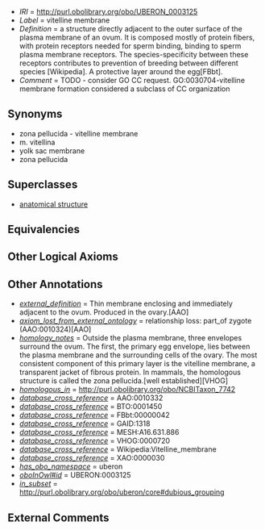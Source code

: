  * *IRI* = http://purl.obolibrary.org/obo/UBERON_0003125
 * *Label* = vitelline membrane
 * *Definition* = a structure directly adjacent to the outer surface of the plasma membrane of an ovum. It is composed mostly of protein fibers, with protein receptors needed for sperm binding, binding to sperm plasma membrane receptors. The species-specificity between these receptors contributes to prevention of breeding between different species [Wikipedia]. A protective layer around the egg[FBbt].
 * *Comment* = TODO - consider GO CC request. GO:0030704-vitelline membrane formation considered a subclass of CC organization

## Synonyms

 * zona pellucida - vitelline membrane
 * m. vitellina
 * yolk sac membrane
 * zona pellucida

## Superclasses

 * [anatomical structure](../../UBERON/61/UBERON_0000061.md)

## Equivalencies


## Other Logical Axioms


## Other Annotations

 * *[external_definition](../../UBPROP/01/UBPROP_0000001.md)* = Thin membrane enclosing and immediately adjacent to the ovum. Produced in the ovary.[AAO]
 * *[axiom_lost_from_external_ontology](../../UBPROP/02/UBPROP_0000002.md)* = relationship loss: part_of zygote (AAO:0010324)[AAO]
 * *[homology_notes](../../UBPROP/03/UBPROP_0000003.md)* = Outside the plasma membrane, three envelopes surround the ovum. The first, the primary egg envelope, lies between the plasma membrane and the surrounding cells of the ovary. The most consistent component of this primary layer is the vitelline membrane, a transparent jacket of fibrous protein. In mammals, the homologous structure is called the zona pellucida.[well established][VHOG]
 * *[homologous_in](../../core#homologous/in/core#homologous_in.md)* = http://purl.obolibrary.org/obo/NCBITaxon_7742
 * *[database_cross_reference](../../ef/oboInOwl#hasDbXref.md)* = AAO:0010332
 * *[database_cross_reference](../../ef/oboInOwl#hasDbXref.md)* = BTO:0001450
 * *[database_cross_reference](../../ef/oboInOwl#hasDbXref.md)* = FBbt:00000042
 * *[database_cross_reference](../../ef/oboInOwl#hasDbXref.md)* = GAID:1318
 * *[database_cross_reference](../../ef/oboInOwl#hasDbXref.md)* = MESH:A16.631.886
 * *[database_cross_reference](../../ef/oboInOwl#hasDbXref.md)* = VHOG:0000720
 * *[database_cross_reference](../../ef/oboInOwl#hasDbXref.md)* = Wikipedia:Vitelline_membrane
 * *[database_cross_reference](../../ef/oboInOwl#hasDbXref.md)* = XAO:0000030
 * *[has_obo_namespace](../../ce/oboInOwl#hasOBONamespace.md)* = uberon
 * *[oboInOwl#id](../../id/oboInOwl#id.md)* = UBERON:0003125
 * *[in_subset](../../et/oboInOwl#inSubset.md)* = http://purl.obolibrary.org/obo/uberon/core#dubious_grouping

## External Comments

